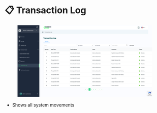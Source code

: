 # 📋 Transaction Log

<figure><img src="../.gitbook/assets/image (158).png" alt=""><figcaption></figcaption></figure>

* Shows all system movements
